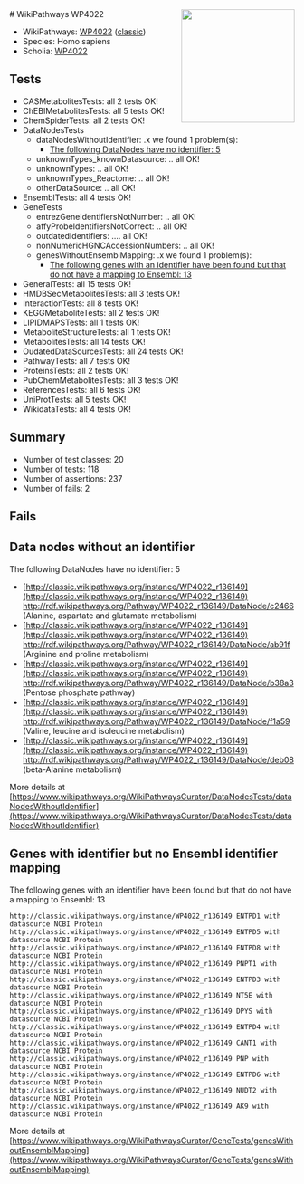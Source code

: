 <img style="float: right; width: 200px" src="https://upload.wikimedia.org/wikipedia/commons/thumb/8/83/Wplogo_with_text_500.png/640px-Wplogo_with_text_500.png" />
# WikiPathways WP4022

* WikiPathways: [WP4022](https://wikipathways.org/pathways/WP4022) ([classic](https://classic.wikipathways.org/instance/WP4022))
* Species: Homo sapiens
* Scholia: [WP4022](https://scholia.toolforge.org/wikipathways/WP4022)
## Tests
* CASMetabolitesTests: all 2 tests OK!
* ChEBIMetabolitesTests: all 5 tests OK!
* ChemSpiderTests: all 2 tests OK!
* DataNodesTests
    * dataNodesWithoutIdentifier: .x we found 1 problem(s):
        * [The following DataNodes have no identifier: 5](#d2d32fa4)
    * unknownTypes_knownDatasource: .. all OK!
    * unknownTypes: .. all OK!
    * unknownTypes_Reactome: .. all OK!
    * otherDataSource: .. all OK!
* EnsemblTests: all 4 tests OK!
* GeneTests
    * entrezGeneIdentifiersNotNumber: .. all OK!
    * affyProbeIdentifiersNotCorrect: .. all OK!
    * outdatedIdentifiers: .... all OK!
    * nonNumericHGNCAccessionNumbers: .. all OK!
    * genesWithoutEnsemblMapping: .x we found 1 problem(s):
        * [The following genes with an identifier have been found but that do not have a mapping to Ensembl: 13](#c4e54310)
* GeneralTests: all 15 tests OK!
* HMDBSecMetabolitesTests: all 3 tests OK!
* InteractionTests: all 8 tests OK!
* KEGGMetaboliteTests: all 2 tests OK!
* LIPIDMAPSTests: all 1 tests OK!
* MetaboliteStructureTests: all 1 tests OK!
* MetabolitesTests: all 14 tests OK!
* OudatedDataSourcesTests: all 24 tests OK!
* PathwayTests: all 7 tests OK!
* ProteinsTests: all 2 tests OK!
* PubChemMetabolitesTests: all 3 tests OK!
* ReferencesTests: all 6 tests OK!
* UniProtTests: all 5 tests OK!
* WikidataTests: all 4 tests OK!


## Summary

* Number of test classes: 20
* Number of tests: 118
* Number of assertions: 237
* Number of fails: 2

## Fails

<a name="d2d32fa4" />

## Data nodes without an identifier

The following DataNodes have no identifier: 5

* [http://classic.wikipathways.org/instance/WP4022_r136149](http://classic.wikipathways.org/instance/WP4022_r136149) http://rdf.wikipathways.org/Pathway/WP4022_r136149/DataNode/c2466 (Alanine, aspartate 
and glutamate metabolism)
* [http://classic.wikipathways.org/instance/WP4022_r136149](http://classic.wikipathways.org/instance/WP4022_r136149) http://rdf.wikipathways.org/Pathway/WP4022_r136149/DataNode/ab91f (Arginine and proline
 metabolism)
* [http://classic.wikipathways.org/instance/WP4022_r136149](http://classic.wikipathways.org/instance/WP4022_r136149) http://rdf.wikipathways.org/Pathway/WP4022_r136149/DataNode/b38a3 (Pentose phosphate pathway)
* [http://classic.wikipathways.org/instance/WP4022_r136149](http://classic.wikipathways.org/instance/WP4022_r136149) http://rdf.wikipathways.org/Pathway/WP4022_r136149/DataNode/f1a59 (Valine, leucine and isoleucine metabolism)
* [http://classic.wikipathways.org/instance/WP4022_r136149](http://classic.wikipathways.org/instance/WP4022_r136149) http://rdf.wikipathways.org/Pathway/WP4022_r136149/DataNode/deb08 (beta-Alanine metabolism)


More details at [https://www.wikipathways.org/WikiPathwaysCurator/DataNodesTests/dataNodesWithoutIdentifier](https://www.wikipathways.org/WikiPathwaysCurator/DataNodesTests/dataNodesWithoutIdentifier)

<a name="c4e54310" />

## Genes with identifier but no Ensembl identifier mapping

The following genes with an identifier have been found but that do not have a mapping to Ensembl: 13
```
http://classic.wikipathways.org/instance/WP4022_r136149 ENTPD1 with datasource NCBI Protein
http://classic.wikipathways.org/instance/WP4022_r136149 ENTPD5 with datasource NCBI Protein
http://classic.wikipathways.org/instance/WP4022_r136149 ENTPD8 with datasource NCBI Protein
http://classic.wikipathways.org/instance/WP4022_r136149 PNPT1 with datasource NCBI Protein
http://classic.wikipathways.org/instance/WP4022_r136149 ENTPD3 with datasource NCBI Protein
http://classic.wikipathways.org/instance/WP4022_r136149 NT5E with datasource NCBI Protein
http://classic.wikipathways.org/instance/WP4022_r136149 DPYS with datasource NCBI Protein
http://classic.wikipathways.org/instance/WP4022_r136149 ENTPD4 with datasource NCBI Protein
http://classic.wikipathways.org/instance/WP4022_r136149 CANT1 with datasource NCBI Protein
http://classic.wikipathways.org/instance/WP4022_r136149 PNP with datasource NCBI Protein
http://classic.wikipathways.org/instance/WP4022_r136149 ENTPD6 with datasource NCBI Protein
http://classic.wikipathways.org/instance/WP4022_r136149 NUDT2 with datasource NCBI Protein
http://classic.wikipathways.org/instance/WP4022_r136149 AK9 with datasource NCBI Protein
```

More details at [https://www.wikipathways.org/WikiPathwaysCurator/GeneTests/genesWithoutEnsemblMapping](https://www.wikipathways.org/WikiPathwaysCurator/GeneTests/genesWithoutEnsemblMapping)

